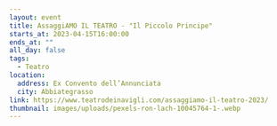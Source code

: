 ```yaml
---
layout: event
title: AssaggiAMO IL TEATRO - "Il Piccolo Principe"
starts_at: 2023-04-15T16:00:00
ends_at: ""
all_day: false
tags:
  - Teatro
location:
  address: Ex Convento dell’Annunciata
  city: Abbiategrasso
link: https://www.teatrodeinavigli.com/assaggiamo-il-teatro-2023/
thumbnail: images/uploads/pexels-ron-lach-10045764-1-.webp
---
```

